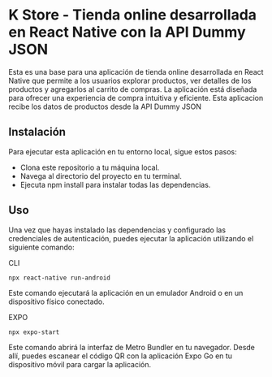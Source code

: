 # K Store - Tienda online desarrollada en React Native con la API Dummy JSON
Esta es una base para una aplicación de tienda online desarrollada en React Native que permite a los usuarios explorar productos, ver detalles de los productos y agregarlos al carrito de compras. La aplicación está diseñada para ofrecer una experiencia de compra intuitiva y eficiente. Esta aplicacion recibe los datos de productos desde la API Dummy JSON

## Instalación
Para ejecutar esta aplicación en tu entorno local, sigue estos pasos:

- Clona este repositorio a tu máquina local.
- Navega al directorio del proyecto en tu terminal.
- Ejecuta npm install para instalar todas las dependencias.

## Uso
Una vez que hayas instalado las dependencias y configurado las credenciales de autenticación, puedes ejecutar la aplicación utilizando el siguiente comando:

CLI
~~~
npx react-native run-android
~~~
Este comando ejecutará la aplicación en un emulador Android o en un dispositivo físico conectado.

EXPO
~~~
npx expo-start
~~~
Este comando abrirá la interfaz de Metro Bundler en tu navegador. Desde allí, puedes escanear el código QR con la aplicación Expo Go en tu dispositivo móvil para cargar la aplicación.
